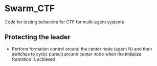 # Swarm_CTF
Code for testing behavoirs for CTF for multi-agent systems

## Protecting the leader
- Perform formation control around the center node (agent N) and then switches to cyclic pursuit around center node when the initialize formation is achieved
